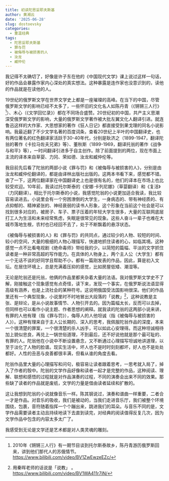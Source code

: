 ```yaml
---
title: 初读陀思妥耶夫斯基
author: 黄湘云
date: '2025-06-28'
slug: dostoevsky
categories:
  - 重温经典
tags:
  - 陀思妥耶夫斯基
  - 罪与罚
  - 被侮辱与被损害的人
  - 汝龙
  - 臧仲伦
---
```



我记得不太确切了，好像是许子东在他的《中国现代文学》课上说过这样一句话，好的作品会暴露作家内心深处的真实想法。这种暴露是连作家也没意识到的，读他的作品就是在读他的人。

19世纪的俄罗斯文学在世界文学史上都是一座璀璨的高峰。在当下的中国，尽管俄罗斯文学的影响已经不太多了，一些怀旧的文化名人如陈丹青（《锵锵三人行》[^1]）、木心（《文学回忆录》）都在不同场合盛赞。20世纪初的中国，共产主义思潮深受俄罗斯文学的影响，大量的俄罗斯文学著作被大批左翼文化人翻译引进。就连鲁迅这样的大作家、大思想家的著作《狂人日记》都直接受到果戈理的同名小说影响。我最近翻了不少文学名著的百度词条，查看20世纪上半叶的中国翻译史，也有两位著名的红色翻译家活跃于30-40年代，分别是耿济之（1899-1947，翻译陀翁的著作《卡拉马佐夫兄弟》等）、董秋斯（1899-1969，翻译托翁的著作《战争与和平》等），一时间翻译引进多于自主创作。除了前面提到的两位，现在市面上主流的译本来自草婴、力冈、荣如德、汝龙和臧仲伦等。

我目前先后看了陀翁的两部小说《罪与罚》和《被侮辱与被损害的人》，分别是由汝龙和臧仲伦翻译的，都是由译林出版社出版的。这两本书看下来，感觉都不错。查了一下，这两位翻译家在中国翻译史上也是很有名的，他们的译本在市场上也比较受欢迎。10年前，我读过托尔斯泰的《安娜·卡列尼娜》（草婴翻译）和《复活》（力冈翻译）。相比于托尔斯泰的小说，我感觉陀翁的小说更加适合我读，我比较容易读进去。小说里会有一个穷困潦倒的大学生，一身病态的、带有神经质的、有点抑郁的、精神紧张的、神经衰弱的读书人形象，这个形象在当前这个社会是可以找到很多对应的，被房子、车子、票子压着的年轻大学生很多，大量的互联网底层打工人为生活和未来经常焦虑，失眠是很常见的现象。这些人奋斗一辈子也难在大城市落地生根，农村也已经回不去了，处于不断飘着的悬浮状态。

《被侮辱与被损害的人》和《罪与罚》的共同点，通过较少的人物、较短的时间、较小的空间，大量的极细的人物心理描写，快速地抓住读者的心，如临其境。这种感觉一点不比看电视剧《绝命毒师》带给我的少。以简短的篇幅、平淡的文字抓住读者是一种非常高超的写作能力。在具体的人物身上，两个主人公（大学生）都有一个无话不谈的好同学且帮助不小，都有一篇刚发表的作品，因此，算是初入文坛。在居住环境上，总是充满着压抑的感觉，比如房屋低矮、潮湿等。

无论是陀翁还是托翁，他俩的作品里都夹杂着大量的法语。我对俄罗斯文学史不了解，刚接触这个现象感觉有点奇怪，读下来，发现一个事实，在俄罗斯说法语显得高级有涵养，也是上流社会的某种符号。这说明俄国受法国影响很深。他们的作品里还有一个典型现象，小说里时不时地冒出大段落的「说教」[^2]，这种说教是主张、是辩论，是从小说故事情节、人物引开去的。因为篇幅太长，反而可以去掉，但同样也可以看作小说主题、作者思想的阐释。就我读的陀翁的这两部小说来讲，有罪的人他有理（指《罪与罚》），侮辱人的人他坦诚（指《被侮辱与被损害的人》）。这种有理来自于主人公长期的、深入的思考，我佩服陀翁作品的深度，本来一个很清楚的罪案，一个很清楚的杀人凶手，可以如此心安理得。而这种坦诚相待加上貌似忠良，再兑上一锅世俗道理，不到最后，还不好说他就是那个最可耻的、有罪的人。陀翁他在小说中不断设置悬念，又不断通过心理描写坦诚地讲道理，以至于淡化了人物的脸谱。现实生活中，坏人也不是时时刻刻都坏，好人也不是处处都好。人性的丑恶与良善都很丰满，但看从谁的角度去看。

陀翁作品里大量的心理描写和问句，极容易让读者跟着思考，一思考就入局了，掉入了作者的彀中。陀翁的文学作品好像和读者一起才是完整的作品，这种阅读、理解、联想和感悟的过程就是对作品演奏的过程，不同的演奏会出来不同的效果。那些缺了读者的作品就是废纸，文学的力量是借由读者延续和扩散的。

这让我想到陀翁的小说就像音乐一样。陈其钢说过，演奏和谱曲一样重要，二者合一才是作品。对音乐的吸收，我们是被动的，当我们走进音乐厅，我们被整个环境围绕，包裹，音符随着指挥一个个蹦出来，跳进我们的耳朵。与音乐不同的是，文学作品需要读者主动且持续地读下去直到读完，对经典的阅读值得反复几次，因为文学作品中包含的内容太多太广了。


我感受到无论是文学还是艺术都是对人类灵魂的雕刻。


[^1]: 2010年《锵锵三人行》有一期节目谈到托尔斯泰故乡，陈丹青游历俄罗斯回来，讲到他们那代人的苏俄情节。 <https://www.bilibili.com/video/BV1ZwEwzeEZc/>

[^2]: 用秦晖老师的话说是「说教」 。<https://www.bilibili.com/video/BV1WA411r7iN/>
